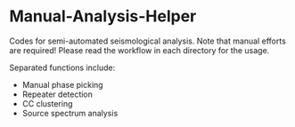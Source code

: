 # Manual-Analysis-Helper
Codes for semi-automated seismological analysis. 
Note that manual efforts are required! Please read the workflow in each directory for the usage. <br>

Separated functions include:  
- Manual phase picking  
- Repeater detection  
- CC clustering  
- Source spectrum analysis  
